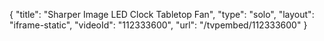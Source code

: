{
    "title": "Sharper Image LED Clock Tabletop Fan",
    "type": "solo",
    "layout": "iframe-static",
    "videoId": "112333600",
    "url": "\/tvpembed\/112333600"
}